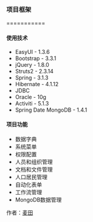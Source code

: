 ### 项目框架
===========

#### 使用技术

+ EasyUI - 1.3.6
+ Bootstrap - 3.3.1
+ jQuery - 1.8.0
+ Struts2 - 2.3.14
+ Spring - 3.1.3
+ Hibernate - 4.1.12
+ JDBC
+ Oracle - 10g
+ Activiti - 5.1.3
+ Spring Date MongoDB - 1.4.1

#### 项目功能

+ 数据字典
+ 系统菜单
+ 权限配置
+ 人员和组织管理
+ 文档和文件管理
+ 人口居民管理
+ 自动化表单
+ 工作流管理
+ MongoDB数据管理


作者：<a href="http://blog.itmyhome.com">麦田</a>